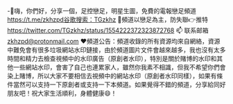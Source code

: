 -👋嗨，你們好，分享一個，足控戀足，明星生圖，免費的電報戀足頻道 https://t.me/zkhzpd谷歌搜索：TGzkhz
🫰頻道以戀足為主，防失聯👉推特 https://twitter.com/TGzkhz/status/1554222372323872768
                      📫 联系邮箱 zkhzpd@protonmail.com
❤️頻道公告：頻道收錄的所有資源均來自網絡，資源中難免會有很多垃圾網站水印鏈接，由於頻道圖片文件會越來越多，我也沒有太多時間和精力去檢查視頻中的水印廣告（原創者水印），特別是關於賭博的水印和其他一些網站水印，會害了自己也連累家人，雖然你我素不相識，但我不希望你們會染上賭博，所以大家不要相信去視頻中的網站水印（原創者水印同樣），如果有條件當然可以支持一下原創者或支持一下本頻道。如果覺得不錯的頻道，分享給同好朋友吧！祝大家生活順利，身體健康😄！
